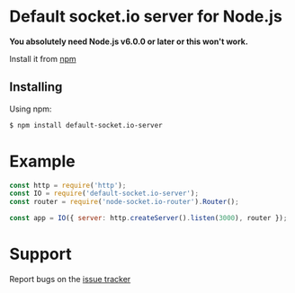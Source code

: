 # Default socket.io server for Node.js

**You absolutely need Node.js v6.0.0 or later or this won't work.**

Install it from [npm](https://www.npmjs.com/package/default-socket.io-server)

## Installing

Using npm:

```bash
$ npm install default-socket.io-server
```

# Example

```javascript
const http = require('http');
const IO = require('default-socket.io-server');
const router = require('node-socket.io-router').Router();

const app = IO({ server: http.createServer().listen(3000), router });
```

# Support

Report bugs on the [issue tracker](https://github.com/darkwar123/node-default-socket.io-server/issues)
